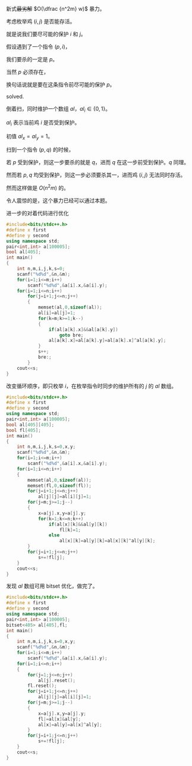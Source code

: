 新式~~最劣解~~ $O(\dfrac {n^2m} w)$ 暴力。

考虑枚举鸡 $(i,j)$ 是否能存活。

就是说我们要尽可能的保护 $i$ 和 $j$。

假设遇到了一个指令 $(p,i)$，

我们要杀的一定是 $p$。

当然 $p$ 必须存在，

换句话说就是要在这条指令前尽可能的保护 $p$。

solved.

倒着扫，同时维护一个数组 $al$，$al_i\in\{0,1\}$。

$al_i$ 表示当前鸡 $i$ 是否受到保护。

初值 $al_x=al_y=1$。

扫到一个指令 $(p,q)$ 的时候，

若 $p$ 受到保护，则这一步要杀的就是 $q$，进而 $q$ 在这一步前受到保护。$q$ 同理。

然而若 $p,q$ 均受到保护，则这一步必须要杀其一，进而鸡 $(i,j)$ 无法同时存活。

然而这样做是 $O(n^2m)$ 的。

令人震惊的是，这个暴力已经可以通过本题。

进一步的对着代码进行优化

```cpp
#include<bits/stdc++.h>
#define x first
#define y second
using namespace std;
pair<int,int> a[100005];
bool al[405];
int main() 
{
	int n,m,i,j,k,s=0;
	scanf("%d%d",&n,&m);
	for(i=1;i<=m;i++)
		scanf("%d%d",&a[i].x,&a[i].y);
	for(i=1;i<=n;i++)
		for(j=i+1;j<=n;j++)
		{
			memset(al,0,sizeof(al));
			al[i]=al[j]=1;
			for(k=m;k>=1;k--)
			{
				if(al[a[k].x]&&al[a[k].y])
					goto bre;
				al[a[k].x]=al[a[k].y]=al[a[k].x]^al[a[k].y];
			}
			s++;
			bre:;	
		}
	cout<<s;
}
```

改变循环顺序，即只枚举 $i$，在枚举指令时同步的维护所有的 $j$ 的 $al$ 数组。

```cpp
#include<bits/stdc++.h>
#define x first
#define y second
using namespace std;
pair<int,int> a[100005];
bool al[405][405];
bool fl[405];
int main() 
{
	int n,m,i,j,k,s=0,x,y;
	scanf("%d%d",&n,&m);
	for(i=1;i<=m;i++)
		scanf("%d%d",&a[i].x,&a[i].y);
	for(i=1;i<=n;i++)
	{
		memset(al,0,sizeof(al));
		memset(fl,0,sizeof(fl));
		for(j=i+1;j<=n;j++)
			al[j][j]=al[i][j]=1;
		for(j=m;j>=1;j--)
		{
			x=a[j].x,y=a[j].y;
			for(k=1;k<=n;k++)
				if(al[x][k]&&al[y][k])
					fl[k]=1;
				else
					al[x][k]=al[y][k]=al[x][k]^al[y][k];
		}
		for(j=i+1;j<=n;j++)
			s+=!fl[j];
	}
	cout<<s;
}
```

发现 $al$ 数组可用 bitset 优化，做完了。

```cpp
#include<bits/stdc++.h>
#define x first
#define y second
using namespace std;
pair<int,int> a[100005];
bitset<405> al[405],fl;
int main() 
{
	int n,m,i,j,k,s=0,x,y;
	scanf("%d%d",&n,&m);
	for(i=1;i<=m;i++)
		scanf("%d%d",&a[i].x,&a[i].y);
	for(i=1;i<=n;i++)
	{
		for(j=1;j<=n;j++)
			al[j].reset();
		fl.reset();
		for(j=i+1;j<=n;j++)
			al[j][j]=al[i][j]=1;
		for(j=m;j>=1;j--)
		{
			x=a[j].x,y=a[j].y;
			fl|=al[x]&al[y];
			al[x]=al[y]=al[x]^al[y];
		}
		for(j=i+1;j<=n;j++)
			s+=!fl[j];
	}
	cout<<s;
}
```
